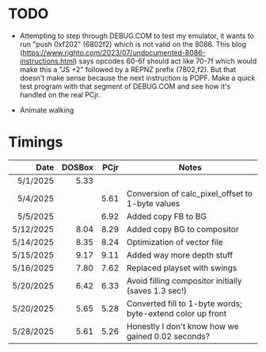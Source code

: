 # TODO

-   Attempting to step through DEBUG.COM to test my emulator, it wants to run "push 0xf202" (6802f2) which is not valid
    on the 8086. This blog (https://www.righto.com/2023/07/undocumented-8086-instructions.html) says opcodes 60-6f should
    act like 70-7f which would make this a "JS +2" followed by a REPNZ prefix (7802,f2). But that doesn't make sense because
    the next instruction is POPF. Make a quick test program with that segment of DEBUG.COM and see how it's handled on the
    real PCjr.

-   Animate walking

# Timings

|      Date | DOSBox | PCjr | Notes                                                      |
| --------: | -----: | ---: | ---------------------------------------------------------- |
|  5/1/2025 |   5.33 |      |                                                            |
|  5/4/2025 |        | 5.61 | Conversion of calc_pixel_offset to 1-byte values           |
|  5/5/2025 |        | 6.92 | Added copy FB to BG                                        |
| 5/12/2025 |   8.04 | 8.29 | Added copy BG to compositor                                |
| 5/14/2025 |   8.35 | 8.24 | Optimization of vector file                                |
| 5/15/2025 |   9.17 | 9.11 | Added way more depth stuff                                 |
| 5/16/2025 |   7.80 | 7.62 | Replaced playset with swings                               |
| 5/20/2025 |   6.42 | 6.33 | Avoid filling compositor initially (saves 1.3 sec!)        |
| 5/20/2025 |   5.65 | 5.28 | Converted fill to 1-byte words; byte-extend color up front |
| 5/28/2025 |   5.61 | 5.26 | Honestly I don't know how we gained 0.02 seconds?          |
